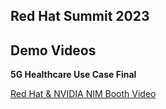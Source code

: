 ## Red Hat Summit 2023 

## Demo Videos

**5G Healthcare Use Case Final**



[Red Hat & NVIDIA NIM Booth Video](https://www.youtube.com/watch?v=JTBvfeHUL3g)